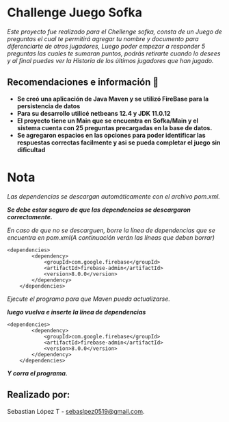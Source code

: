 # Challenge Juego Sofka
_Este proyecto fue realizado para el Chellenge sofka, consta de un Juego de preguntas el cual te permitirá agregar tu nombre y documento para diferenciarte de otros jugadores, Luego poder empezar a responder 5 preguntas las cuales te sumaran puntos, podrás retirarte cuando lo desees y al final puedes ver la Historia de los últimos jugadores que han jugado._
## Recomendaciones e información 🚀
* **Se creó una aplicación de Java Maven y se utilizó FireBase para la persistencia de datos**
* **Para su desarrollo utilicé netbeans 12.4 y JDK 11.0.12**
* **El proyecto tiene un Main que se encuentra en Sofka/Main y el sistema cuenta con 25 preguntas precargadas en la base de datos.**
* **Se agregaron espacios en las opciones para poder identificar las respuestas correctas facilmente y asi se pueda completar el juego sin dificultad**

# Nota
_Las dependencias se descargan automáticamente con el archivo pom.xml._

_**Se debe estar seguro de que las dependencias se descargaron correctamente.**_ 

_En caso de que no se descarguen, borre la línea de dependencias que se encuentra en pom.xml(A continuación verán las líneas que deben borrar)_
```
<dependencies>
        <dependency>
            <groupId>com.google.firebase</groupId>
            <artifactId>firebase-admin</artifactId>
            <version>8.0.0</version>
        </dependency>
    </dependencies>
 ```
_Ejecute el programa para que Maven pueda actualizarse._

_**luego vuelva e inserte la línea de dependencias**_
```
<dependencies>
        <dependency>
            <groupId>com.google.firebase</groupId>
            <artifactId>firebase-admin</artifactId>
            <version>8.0.0</version>
        </dependency>
    </dependencies>
 ```
 _**Y corra el programa.**_

## Realizado por:
Sebastian López T - sebaslpez0519@gmail.com.
